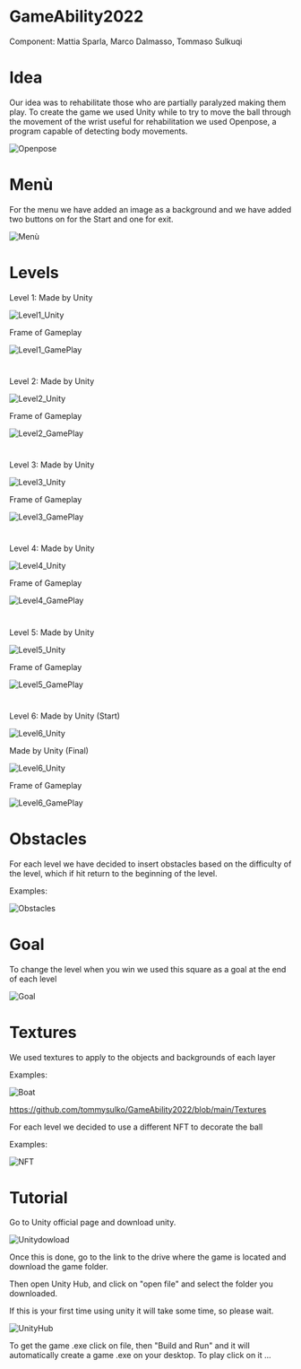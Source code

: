 # GameAbility2022

Component: Mattia Sparla, Marco Dalmasso, Tommaso Sulkuqi

# Idea

Our idea was to rehabilitate those who are partially paralyzed making them play. To create the game we used Unity while to try to move the ball through the movement of the wrist useful for rehabilitation we used Openpose, a program capable of detecting body movements.

![Openpose](https://benisnous.com/wp-content/uploads/2020/12/OpenPose-with-CUDA-101-and-cuDNN-751-for-Ubuntu-1804.jpg)

# Menù

For the menu we have added an image as a background and we have added two buttons on for the Start and one for exit.

![Menù](https://github.com/tommysulko/GameAbility2022/blob/main/Images/Startmenù.png)

# Levels
Level 1: Made by Unity

![Level1_Unity](https://github.com/tommysulko/GameAbility2022/blob/main/Images/Level1_Unity.png)

Frame of Gameplay 

![Level1_GamePlay](https://github.com/tommysulko/GameAbility2022/blob/main/Images/Level1_GamePlay.png)

#

Level 2: Made by Unity

![Level2_Unity](https://github.com/tommysulko/GameAbility2022/blob/main/Images/Level2_Unity.png)

Frame of Gameplay 

![Level2_GamePlay](https://github.com/tommysulko/GameAbility2022/blob/main/Images/Level2_GamePlay.png)

#

Level 3: Made by Unity

![Level3_Unity](https://github.com/tommysulko/GameAbility2022/blob/main/Images/Level3_Unity.png)

Frame of Gameplay 

![Level3_GamePlay](https://github.com/tommysulko/GameAbility2022/blob/main/Images/Level3_GamePlay.png)

#

Level 4: Made by Unity

![Level4_Unity](https://github.com/tommysulko/GameAbility2022/blob/main/Images/Level4_Unity.png)

Frame of Gameplay 

![Level4_GamePlay](https://github.com/tommysulko/GameAbility2022/blob/main/Images/Level4_GamePlay.png)

#

Level 5: Made by Unity

![Level5_Unity](https://github.com/tommysulko/GameAbility2022/blob/main/Images/Level5_Unity.png)

Frame of Gameplay 

![Level5_GamePlay](https://github.com/tommysulko/GameAbility2022/blob/main/Images/Level5_GamePlay.png)

#

Level 6: Made by Unity (Start)

![Level6_Unity](https://github.com/tommysulko/GameAbility2022/blob/main/Images/Level6_UnityStart.png)

Made by Unity (Final)

![Level6_Unity](https://github.com/tommysulko/GameAbility2022/blob/main/Images/Level6_UnityFinal.png)

Frame of Gameplay 

![Level6_GamePlay](https://github.com/tommysulko/GameAbility2022/blob/main/Images/Level6_GamePlay.png)

# Obstacles

For each level we have decided to insert obstacles based on the difficulty of the level, which if hit return to the beginning of the level.

Examples:

![Obstacles](https://github.com/tommysulko/GameAbility2022/blob/main/Images/palladineveBlender.png)

# Goal

To change the level when you win we used this square as a goal at the end of each level

![Goal](https://github.com/tommysulko/GameAbility2022/blob/main/Images/Goal.png)

# Textures

We used textures to apply to the objects and backgrounds of each layer

Examples:

![Boat](https://github.com/tommysulko/GameAbility2022/blob/main/Textures/barcaTexture.jpg)

https://github.com/tommysulko/GameAbility2022/blob/main/Textures

For each level we decided to use a different NFT to decorate the ball

Examples:

![NFT](https://github.com/tommysulko/GameAbility2022/blob/main/Textures/NFT_Level2.jpg)

#  Tutorial


Go to Unity official page and download unity.

![Unitydowload](https://github.com/tommysulko/GameAbility2022/blob/main/Images/Unitydowload.PNG)


Once this is done, go to the link to the drive where the game is located and download the game folder.

Then open Unity Hub, and click on "open file" and select the folder you downloaded.

If this is your first time using unity it will take some time, so please wait.

![UnityHub](https://github.com/tommysulko/GameAbility2022/blob/main/Images/UnityHub.PNG)



To get the game .exe click on file, then "Build and Run" and it will automatically create a game .exe on your desktop.
To play click on it ...


